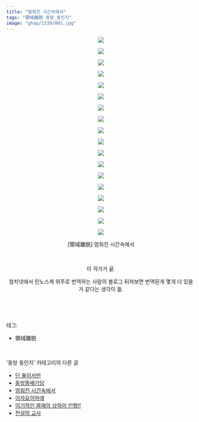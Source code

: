 ```yaml
---
title: "멈춰진 시간속에서"
tags: "領域離脱 동방_동인지"
image: "ghap/2339/001.jpg"
---
```

<div class="article">
<p style="text-align: center; clear: none; float: none;"><img src="{{ site.nasurl }}/ghap/2339/001.jpg"/></p>
<p style="text-align: center; clear: none; float: none;"><img src="{{ site.nasurl }}/ghap/2339/002.jpg"/></p>
<p style="text-align: center; clear: none; float: none;"><img src="{{ site.nasurl }}/ghap/2339/003.jpg"/></p>
<p style="text-align: center; clear: none; float: none;"><img src="{{ site.nasurl }}/ghap/2339/004.jpg"/></p>
<p style="text-align: center; clear: none; float: none;"><img src="{{ site.nasurl }}/ghap/2339/005.jpg"/></p>
<p style="text-align: center; clear: none; float: none;"><img src="{{ site.nasurl }}/ghap/2339/006.jpg"/></p>
<p style="text-align: center; clear: none; float: none;"><img src="{{ site.nasurl }}/ghap/2339/007.jpg"/></p>
<p style="text-align: center; clear: none; float: none;"><img src="{{ site.nasurl }}/ghap/2339/008.jpg"/></p>
<p style="text-align: center; clear: none; float: none;"><img src="{{ site.nasurl }}/ghap/2339/009.jpg"/></p>
<p style="text-align: center; clear: none; float: none;"><img src="{{ site.nasurl }}/ghap/2339/010.jpg"/></p>
<p style="text-align: center; clear: none; float: none;"><img src="{{ site.nasurl }}/ghap/2339/011.jpg"/></p>
<p style="text-align: center; clear: none; float: none;"><img src="{{ site.nasurl }}/ghap/2339/012.jpg"/></p>
<p style="text-align: center; clear: none; float: none;"><img src="{{ site.nasurl }}/ghap/2339/013.jpg"/></p>
<p style="text-align: center; clear: none; float: none;"><img src="{{ site.nasurl }}/ghap/2339/014.jpg"/></p>
<p style="text-align: center; clear: none; float: none;"><img src="{{ site.nasurl }}/ghap/2339/015.jpg"/></p>
<p style="text-align: center; clear: none; float: none;"><img src="{{ site.nasurl }}/ghap/2339/016.jpg"/></p>
<p style="text-align: center; clear: none; float: none;"><img src="{{ site.nasurl }}/ghap/2339/017.jpg"/></p>
<p style="text-align: center; clear: none; float: none;"><img src="{{ site.nasurl }}/ghap/2339/018.jpg"/></p>
<p style="text-align: center; clear: none; float: none;">[領域離脱] 멈춰진 시간속에서</p>
<p style="text-align: center; clear: none; float: none;"><br/></p>
<p style="text-align: center; clear: none; float: none;">이 작가거 끝.</p>
<p style="text-align: center; clear: none; float: none;">참치넷에서 린노스케 위주로 번역하는 사람의 블로그 뒤져보면 번역된게 몇개 더 있을 거 같다는 생각이 듦.</p>
<p><br/></p>
</div><br/>
<div class="tagTrail">
<p>태그: </p>
<ul>
<li>領域離脱</li>
</ul>
</div><br/>
<div class="another">
<p>'동방 동인지' 카테고리의 다른 글</p>
<ul>
<li><a href="/2016-09-25-ghap_2343">단 둘이서만</a></li>
<li><a href="/2016-09-25-ghap_2341">동방똥배기담</a></li>
<li><a href="/2016-09-25-ghap_2339">멈춰진 시간속에서</a></li>
<li><a href="/2016-09-25-ghap_2338">이자요이마에</a></li>
<li><a href="/2016-09-25-ghap_2337">이기적인 몸매의 상하이 인형!!</a></li>
<li><a href="/2016-09-25-ghap_2336">전설의 교사</a></li>
</ul>
</div><br/>
<div class="cb_module cb_fluid">
<div class="cb_wrt cb_profile">
</div><!-- commentList close -->
</div><br/>
